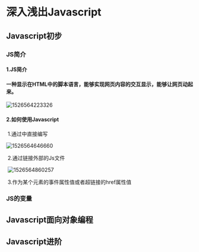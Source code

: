 # 深入浅出Javascript

## Javascript初步

### JS简介

#### 1.JS简介

#### 	一种显示在HTML中的脚本语言，能够实现网页内容的交互显示，能够让网页动起来。

![1526564223326](C:\Users\shaom\AppData\Local\Temp\1526564223326.png)

#### 2.如何使用Javascript

​	1.通过<scrip></script>中直接编写

![1526564646660](C:\Users\shaom\AppData\Local\Temp\1526564646660.png)

​	2.通过<script src='目标文档URL'></script>链接外部的Js文件

​		![1526564860257](C:\Users\shaom\AppData\Local\Temp\1526564860257.png)

​	3.作为某个元素的事件属性值或者超链接的href属性值

### JS的变量

## Javascript面向对象编程

## Javascript进阶

